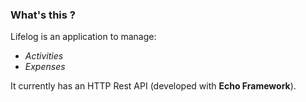 ### What's this ?
Lifelog is an application to manage:

* *Activities*
* *Expenses*

It currently has an HTTP Rest API (developed with **Echo Framework**).
